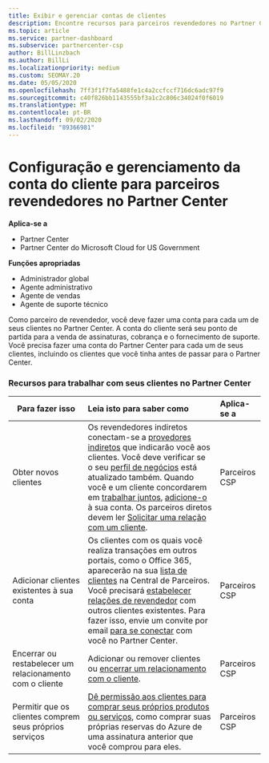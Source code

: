 ```yaml
---
title: Exibir e gerenciar contas de clientes
description: Encontre recursos para parceiros revendedores no Partner Center. Isso inclui a criação de contas de cliente antes da venda de assinaturas, cobrança ou oferta de suporte.
ms.topic: article
ms.service: partner-dashboard
ms.subservice: partnercenter-csp
author: BillLinzbach
ms.author: BillLi
ms.localizationpriority: medium
ms.custom: SEOMAY.20
ms.date: 05/05/2020
ms.openlocfilehash: 7ff3f1f7fa5488fe1c4a2ccfccf716dc6adc97f9
ms.sourcegitcommit: c40f826bb1143555bf3a1c2c806c34024f0f6019
ms.translationtype: MT
ms.contentlocale: pt-BR
ms.lasthandoff: 09/02/2020
ms.locfileid: "89366981"
---
```

# <a name="customer-account-setup-and-management-for-reseller-partners-in-partner-center"></a>Configuração e gerenciamento da conta do cliente para parceiros revendedores no Partner Center

**Aplica-se a**

-  Partner Center
-  Partner Center do Microsoft Cloud for US Government

**Funções apropriadas**

- Administrador global
- Agente administrativo
- Agente de vendas
- Agente de suporte técnico

Como parceiro de revendedor, você deve fazer uma conta para cada um de seus clientes no Partner Center. A conta do cliente será seu ponto de partida para a venda de assinaturas, cobrança e o fornecimento de suporte. Você precisa fazer uma conta do Partner Center para cada um de seus clientes, incluindo os clientes que você tinha antes de passar para o Partner Center.

### <a name="resources-for-working-with-your-customers-on-the-partner-center"></a>Recursos para trabalhar com seus clientes no Partner Center

|**Para fazer isso**   |**Leia isto para saber como**   |**Aplica-se a**|
|-----------------|:----------------------------|:--------------|
|Obter novos clientes|Os revendedores indiretos conectam-se a [provedores indiretos](indirect-reseller-tasks-in-partner-center.md) que indicarão você aos clientes. Você deve verificar se o seu [perfil de negócios](create-a-marketing-profile.md) está atualizado também. Quando você e um cliente concordarem em [trabalhar juntos](responding-to-referrals.md), [adicione-o](add-a-new-customer.md) à sua conta. Os parceiros diretos devem ler [Solicitar uma relação com um cliente](request-a-relationship-with-a-customer.md).|Parceiros CSP|
|Adicionar clientes existentes à sua conta   | Os clientes com os quais você realiza transações em outros portais, como o Office 365, aparecerão na sua [lista de clientes](see-your-customer-list.md) na Central de Parceiros. Você precisará [estabelecer relações de revendedor](indirect-reseller-tasks-in-partner-center.md) com outros clientes existentes. Para fazer isso, envie um convite por email [para se conectar](responding-to-referrals.md) com você no Partner Center.   | Parceiros CSP   |
|Encerrar ou restabelecer um relacionamento com o cliente   | Adicionar ou remover clientes ou [encerrar um relacionamento com o cliente](remove-a-relationship.md).  |   Parceiros CSP |
|Permitir que os clientes comprem seus próprios serviços   | [Dê permissão aos clientes para comprar seus próprios produtos ou serviços](give-customers-permission.md), como comprar suas próprias reservas do Azure de uma assinatura anterior que você comprou para eles.  | Parceiros CSP |